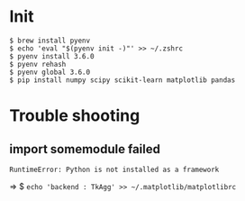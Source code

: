 # Init

```
$ brew install pyenv
$ echo 'eval "$(pyenv init -)"' >> ~/.zshrc
$ pyenv install 3.6.0
$ pyenv rehash
$ pyenv global 3.6.0
$ pip install numpy scipy scikit-learn matplotlib pandas
```


# Trouble shooting

## import somemodule failed
```
RuntimeError: Python is not installed as a framework
```

=> $ `echo 'backend : TkAgg' >> ~/.matplotlib/matplotlibrc`

